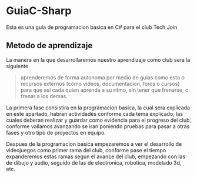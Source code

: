 # GuiaC-Sharp
Esta es una guia de programacion basica en C# para el club Tech Join

## Metodo de aprendizaje
La manera en la que desarrollaremos nuestro aprendizaje como club sera la siguiente
>aprenderemos de forma autonoma por medio de guias como esta o recursos externos (como videos, documentacion, foros o cursos) para que asi cada quien aprenda a su ritmo, sin tener que frenarse, o frenar a los demas.

La primera fase consistira en la programacion basica, la cual sera explicada en este apartado, habran actividades conforme cada tema explicado, las cuales deberan realizar y guardar como evidencia para el progreso del club, conforme vallamos avanzando se iran poniendo pruebas para pasar a otras fases y otro tipo de proyectos en equipo.

Despues de la programacion basica empezaremos a ver el desarrollo de videojuegos como primer rama del club, conforme pase el tiempo expanderemos estas ramas segun el avance del club, empezando con las de dibujo y audio, seguido de las de electronica, robotica, modelado 3d, etc.
